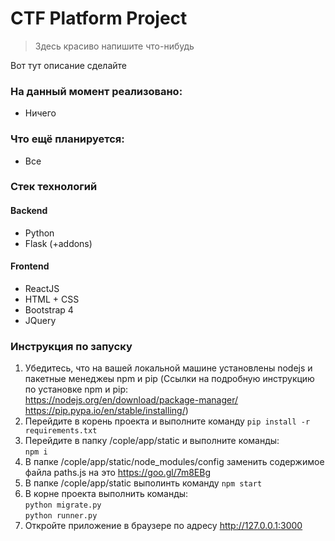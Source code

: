 CTF Platform Project
===================
> Здесь красиво напишите что-нибудь

Вот тут описание сделайте 

### На данный момент реализовано:
- Ничего 

### Что ещё планируется:
- Все

### Стек технологий
#### Backend
- Python
- Flask (+addons)

#### Frontend

- ReactJS
- HTML + CSS
- Bootstrap 4
- JQuery


### Инструкция по запуску

1. Убедитесь, что на вашей локальной машине установлены nodejs и пакетные менеджеы npm и pip (Ссылки на подробную инструкцию по установке npm и pip:
<br> https://nodejs.org/en/download/package-manager/
https://pip.pypa.io/en/stable/installing/)
2. Перейдите в корень проекта и выполните команду `pip install -r requirements.txt`
3. Перейдите в папку /cople/app/static и выполните команды: <br>  `npm i` 
4. В папке /cople/app/static/node_modules/config заменить содержимое файла paths.js на это https://goo.gl/7m8EBg 
5. В папке /cople/app/static выполинть команду `npm start` 
5. В корне проекта выполнить команды: <br>`python migrate.py` <br> `python runner.py`
6. Откройте приложение в браузере по адресу http://127.0.0.1:3000
